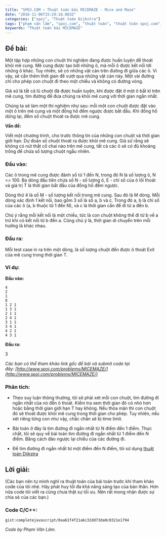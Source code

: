 ```yaml
---
title: "SPOJ.COM – Thuật toán bài MICEMAZE - Mice and Maze"
date: "2016-11-06T15:29:18.083Z"
categories: ["spoj", "Thuật toán Dijkstra"]
tags: ["phạm văn lâm", "spoj.com", "thuật toán", "thuật toán spoj.com", "thuật toán Dijkstra"]
keywords: "Thuật toán bài MICEMAZE"
---
```


## Đề bài:

Một tập hợp những con chuột thí nghiệm đang được huấn luyện để thoát khỏi mê cung. Mê cung được tạo bởi những ô, mà mỗi ô được kết nối tới những ô khác. Tuy nhiên, sẽ có những vật cản trên đường đi giữa các ô. Vì vậy, sẽ cần thêm thời gian để vượt qua những vật cản này. Một vài đường chỉ cho phép con chuột đi theo một chiều và không có đường vòng. 

Giả sử là tất cả lũ chuột đã được huấn luyện, khi được đặt ở một ô bất kì trên mê cung, tìm đường để đưa chúng ra khỏi mê cung với thời gian ngắn nhất. 

Chúng ta sẽ làm một thí nghiệm như sau: mỗi một con chuột được đặt vào một ô trên mê cung và một đồng hồ đếm ngược được bắt đầu. Khi đồng hồ dừng lại, đếm số chuột thoát ra được mê cung. 

**Vấn đề:** 

Viết một chương trình, cho trước thông tin của những con chuột và thời gian giới hạn. Dự đoán số chuột thoát ra được khỏi mê cung. Giả sử rằng sẽ không có nút thắt cổ chai nào trên mê cung, tất cả các ô sẽ có đủ khoảng trống để chứa số lượng chuột ngẫu nhiên.

### Đầu vào:

Các ô trong mê cung được đánh số từ 1 đến N, trong đó N là số lượng ô, N <= 100\. Ba dòng đầu tiên chứa số N - số lượng ô, E - chỉ số của ô lối thoát và giá trị T là thời gian bắt đầu của đồng hồ đếm ngược. 

Dòng thứ 4 là số M - số lượng kết nối trong mê cung. Sau đó là M dòng. Mỗi dòng xác định 1 kết nối, bao gồm 3 số là số a, b và c. Trong đó a, b là chỉ số của các ô (a, b thuộc từ 1 đến N), và c là thời gian cần để đi từ a đến b. 

Chú ý rằng mỗi kết nối là một chiều, tức là con chuột không thể đi từ b về a trừ khi có kết nối từ b đến a. Cũng chú ý là, thời gian di chuyển trên mỗi hướng là khác nhau.

### Đầu ra:

Mỗi test case in ra trên một dòng, là số lượng chuột đến được ô thoát Exit của mê cung trong thời gian T.

### Ví dụ:

**Đầu vào:**

```
4 
2 
1
8
1 2 1
1 3 1
2 1 1
2 4 1
3 1 1
3 4 1
4 2 1
4 3 1
```

**Đầu ra:**

3

_Các bạn có thể tham khảo link gốc đề bài và submit code tại đây: [http://www.spoj.com/problems/MICEMAZE/](http://www.spoj.com/problems/MICEMAZE/)_

### Phân tích:

  * Theo suy luận thông thường, tôi sẽ phải xét mỗi con chuột, tìm đường đi ngắn nhất của nó đến ô thoát. Kiểm tra xem thời gian đó có nhỏ hơn hoặc bằng thời gian giới hạn T hay không. Nếu thỏa mãn thì con chuột đó sẽ thoát được khỏi mê cung trong thời gian cho phép. Tuy nhiên, nếu xét riêng từng con như vậy, chắc chắn sẽ bị time limit.
  
  * Bài toán ở đây là tìm đường đi ngắn nhất từ N điểm đến 1 điểm. Thực chất, tôi sẽ quy về bài toán tìm đường đi ngắn nhất từ 1 điểm đến N điểm. Bằng cách đảo ngược lại chiều của các đường đi. 
  
  * Để tìm đường đi ngắn nhất từ một điểm đến N điểm, tôi sử dụng [thuật toán Dijkstra](/category/thuat-toan-dijkstra/)

## Lời giải:

(Các bạn nên tự mình nghĩ ra thuật toán của bài toán trước khi tham khảo code của tôi nhé. Hãy phát huy tối đa khả năng sáng tạo của bản thân. Hơn nữa code tôi viết ra cũng chưa thật sự tối ưu. Nên rất mong nhận được sự chia sẻ của các bạn.)

### Code C/C++:

`gist:completejavascript/0aa61f4f21a6c32dd73da0c0321e1794`

_Code by Phạm Văn Lâm._
